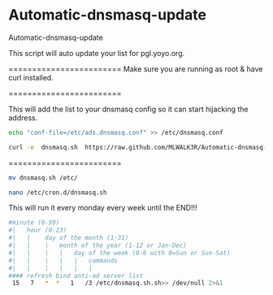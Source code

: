 Automatic-dnsmasq-update
========================

Automatic-dnsmasq-update


This script will auto update your list for pgl.yoyo.org.

========================
Make sure you are running as root & have curl installed.

========================

This will add the list to your dnsmasq config so it can start hijacking the address.
```bash
echo "conf-file=/etc/ads.dnsmasq.conf" >> /etc/dnsmasq.conf
```

```bash
curl -o  dnsmasq.sh  https://raw.github.com/MLWALK3R/Automatic-dnsmasq-update/master/dnsmasq.sh  | chmod +x dnsmasq.sh | ./dnsmasq.sh
```
========================

```bash
mv dnsmasq.sh /etc/
```
```bash
nano /etc/cron.d/dnsmasq.sh
```

This will run it every monday every week until the END!!!


```bash
#minute (0-59)
#|   hour (0-23)
#|   |    day of the month (1-31)
#|   |    |   month of the year (1-12 or Jan-Dec)
#|   |    |   |   day of the week (0-6 with 0=Sun or Sun-Sat)
#|   |    |   |   |   commands
#|   |    |   |   |   |
#### refresh bind anti-ad server list
 15   7   *  *   1   /3 /etc/dnsmasq.sh.sh>> /dev/null 2>&1
 ```
